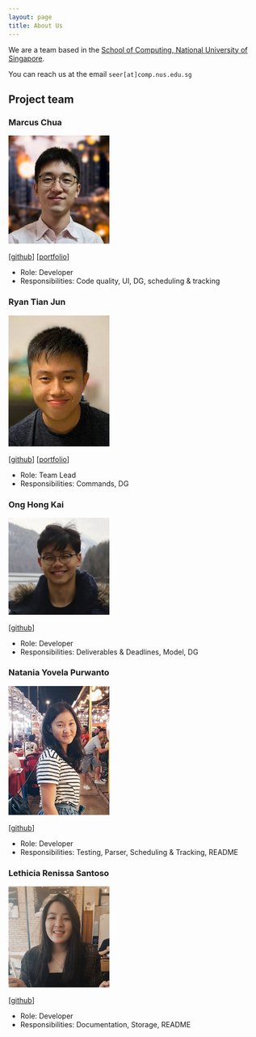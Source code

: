 ```yaml
---
layout: page
title: About Us
---
```


We are a team based in the [School of Computing, National University of Singapore](http://www.comp.nus.edu.sg).

You can reach us at the email `seer[at]comp.nus.edu.sg`

## Project team

### Marcus Chua

<img src="images/marcuschj.png" width="200px">

[[github](https://github.com/marcuschj)]
[[portfolio](team/marcuschj.md)]

* Role: Developer
* Responsibilities: Code quality, UI, DG, scheduling & tracking

### Ryan Tian Jun

<img src="images/ryantianj.png" width="200px">

[[github](https://github.com/ryantianj)]
[[portfolio](team/johndoe.md)]

* Role: Team Lead
* Responsibilities: Commands, DG

### Ong Hong Kai

<img src="images/imerbear.png" width="200px">

[[github](https://github.com/Imerbear)]

* Role: Developer
* Responsibilities:  Deliverables & Deadlines, Model, DG

### Natania Yovela Purwanto

<img src="images/nataniayp.png" width="200px">

[[github](http://github.com/nataniayp)]

* Role: Developer
* Responsibilities: Testing, Parser, Scheduling & Tracking, README

### Lethicia Renissa Santoso

<img src="images/lethiciars.png" width="200px">

[[github](http://github.com/lethiciars)]

* Role: Developer
* Responsibilities: Documentation, Storage, README
